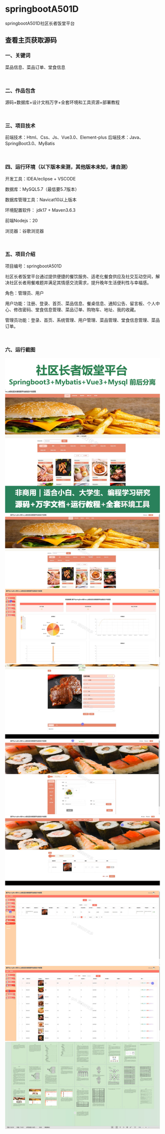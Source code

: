 # springbootA501D
springbootA501D社区长者饭堂平台
## 查看主页获取源码


### 一、关键词

菜品信息、菜品订单、堂食信息

<br/>

### 二、作品包含

源码+数据库+设计文档万字+全套环境和工具资源+部署教程


<br/>

### 三、项目技术

前端技术：Html、Css、Js、Vue3.0、Element-plus
后端技术：Java、SpringBoot3.0、MyBatis

  

<br/>

### 四、运行环境（以下版本亲测，其他版本未知，请自测）

开发工具：IDEA/eclipse  + VSCODE

数据库：MySQL5.7（最低要5.7版本）

数据库管理工具：Navicat10以上版本

环境配置软件： jdk17 + Maven3.6.3

前端Nodejs：20

浏览器：谷歌浏览器



<br/>

### 五、项目介绍

项目编号：springbootA501D

社区长者饭堂平台通过提供便捷的餐饮服务、适老化餐食供应及社交互动空间，解决社区长者用餐难题并满足其情感交流需求，提升晚年生活便利性与幸福感。

角色：管理员、用户

用户功能：注册、登录、首页、菜品信息、餐桌信息、通知公告、留言板、个人中心、修改密码、堂食信息管理、菜品订单、购物车、地址、我的收藏。

管理员功能：登录、首页、系统管理、用户管理、菜品管理、堂食信息管理、菜品订单。



<br/>

### 六、运行截图

![cover.png](./cover.png)
![1.png](./1.png)
![2.png](./2.png)
![3.png](./3.png)
![4.png](./4.png)
![5.png](./5.png)
![6.png](./6.png)
![7.png](./7.png)
![8.png](./8.png)
